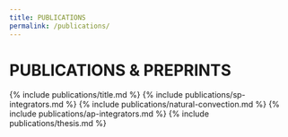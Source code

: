 ```yaml
---
title: PUBLICATIONS
permalink: /publications/
---
```


# PUBLICATIONS & PREPRINTS

{% include publications/title.md %}
{% include publications/sp-integrators.md %}
{% include publications/natural-convection.md %}
{% include publications/ap-integrators.md %}
{% include publications/thesis.md %}

